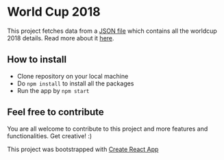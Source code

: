 # World Cup 2018
This project fetches data from a [JSON file](https://raw.githubusercontent.com/lsv/fifa-worldcup-2018/master/data.json) which contains all the worldcup 2018 details. Read more about it [here](https://github.com/lsv/fifa-worldcup-2018).

## How to install
- Clone repository on your local machine
- Do `npm install` to install all the packages
- Run the app by `npm start`

## Feel free to contribute
You are all welcome to contribute to this project and more features and functionalities. Get creative! :)

This project was bootstrapped with [Create React App](https://github.com/facebookincubator/create-react-app)
